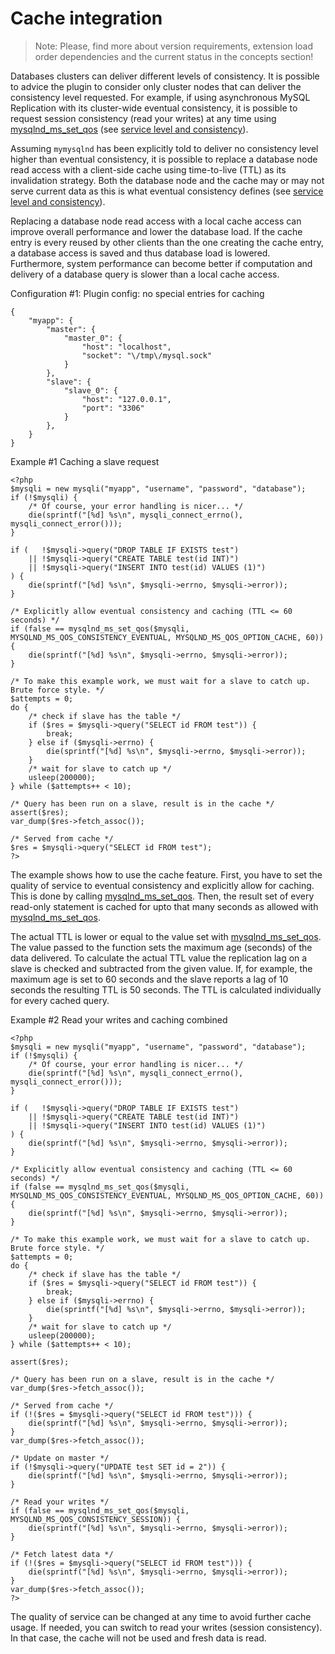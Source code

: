 # Cache integration
>Note: Please, find more about version requirements, extension load order dependencies and the current status in the concepts section!

Databases clusters can deliver different levels of consistency. It is possible to advice the plugin to consider only cluster nodes that can deliver the consistency level requested. For example, if using asynchronous MySQL Replication with its cluster-wide eventual consistency, it is possible to request session consistency (read your writes) at any time using [mysqlnd_ms_set_qos](REF:../MYSQLND_MS-FUNCTIONS) (see [service level and consistency](REF:)).

Assuming `mymysqlnd` has been explicitly told to deliver no consistency level higher than eventual consistency, it is possible to replace a database node read access with a client-side cache using time-to-live (TTL) as its invalidation strategy. Both the database node and the cache may or may not serve current data as this is what eventual consistency defines (see [service level and consistency](REF:)).

Replacing a database node read access with a local cache access can improve overall performance and lower the database load. If the cache entry is every reused by other clients than the one creating the cache entry, a database access is saved and thus database load is lowered. Furthermore, system performance can become better if computation and delivery of a database query is slower than a local cache access.

Configuration #1: Plugin config: no special entries for caching

```
{
    "myapp": {
        "master": {
            "master_0": {
                "host": "localhost",
                "socket": "\/tmp\/mysql.sock"
            }
        },
        "slave": {
            "slave_0": {
                "host": "127.0.0.1",
                "port": "3306"
            }
        },
    }
}
```

Example #1 Caching a slave request

```
<?php
$mysqli = new mysqli("myapp", "username", "password", "database");
if (!$mysqli) {
    /* Of course, your error handling is nicer... */
    die(sprintf("[%d] %s\n", mysqli_connect_errno(), mysqli_connect_error()));
}

if (   !$mysqli->query("DROP TABLE IF EXISTS test")
    || !$mysqli->query("CREATE TABLE test(id INT)")
    || !$mysqli->query("INSERT INTO test(id) VALUES (1)")
) {
    die(sprintf("[%d] %s\n", $mysqli->errno, $mysqli->error));
}

/* Explicitly allow eventual consistency and caching (TTL <= 60 seconds) */
if (false == mysqlnd_ms_set_qos($mysqli, MYSQLND_MS_QOS_CONSISTENCY_EVENTUAL, MYSQLND_MS_QOS_OPTION_CACHE, 60)) {
    die(sprintf("[%d] %s\n", $mysqli->errno, $mysqli->error));
}

/* To make this example work, we must wait for a slave to catch up. Brute force style. */
$attempts = 0;
do {
    /* check if slave has the table */
    if ($res = $mysqli->query("SELECT id FROM test")) {
        break;
    } else if ($mysqli->errno) {
        die(sprintf("[%d] %s\n", $mysqli->errno, $mysqli->error));
    }
    /* wait for slave to catch up */
    usleep(200000);
} while ($attempts++ < 10);

/* Query has been run on a slave, result is in the cache */
assert($res);
var_dump($res->fetch_assoc());

/* Served from cache */
$res = $mysqli->query("SELECT id FROM test");
?>
```
The example shows how to use the cache feature. First, you have to set the quality of service to eventual consistency and explicitly allow for caching. This is done by calling [mysqlnd_ms_set_qos](REF:../MYSQLND_MS-FUNCTIONS). Then, the result set of every read-only statement is cached for upto that many seconds as allowed with [mysqlnd_ms_set_qos](REF:../MYSQLND_MS-FUNCTIONS).

The actual TTL is lower or equal to the value set with [mysqlnd_ms_set_qos](REF:../MYSQLND_MS-FUNCTIONS). The value passed to the function sets the maximum age (seconds) of the data delivered. To calculate the actual TTL value the replication lag on a slave is checked and subtracted from the given value. If, for example, the maximum age is set to 60 seconds and the slave reports a lag of 10 seconds the resulting TTL is 50 seconds. The TTL is calculated individually for every cached query.

Example #2 Read your writes and caching combined

```
<?php
$mysqli = new mysqli("myapp", "username", "password", "database");
if (!$mysqli) {
    /* Of course, your error handling is nicer... */
    die(sprintf("[%d] %s\n", mysqli_connect_errno(), mysqli_connect_error()));
}

if (   !$mysqli->query("DROP TABLE IF EXISTS test")
    || !$mysqli->query("CREATE TABLE test(id INT)")
    || !$mysqli->query("INSERT INTO test(id) VALUES (1)")
) {
    die(sprintf("[%d] %s\n", $mysqli->errno, $mysqli->error));
}

/* Explicitly allow eventual consistency and caching (TTL <= 60 seconds) */
if (false == mysqlnd_ms_set_qos($mysqli, MYSQLND_MS_QOS_CONSISTENCY_EVENTUAL, MYSQLND_MS_QOS_OPTION_CACHE, 60)) {
    die(sprintf("[%d] %s\n", $mysqli->errno, $mysqli->error));
}

/* To make this example work, we must wait for a slave to catch up. Brute force style. */
$attempts = 0;
do {
    /* check if slave has the table */
    if ($res = $mysqli->query("SELECT id FROM test")) {
        break;
    } else if ($mysqli->errno) {
        die(sprintf("[%d] %s\n", $mysqli->errno, $mysqli->error));
    }
    /* wait for slave to catch up */
    usleep(200000);
} while ($attempts++ < 10);

assert($res);

/* Query has been run on a slave, result is in the cache */
var_dump($res->fetch_assoc());

/* Served from cache */
if (!($res = $mysqli->query("SELECT id FROM test"))) {
    die(sprintf("[%d] %s\n", $mysqli->errno, $mysqli->error));
}
var_dump($res->fetch_assoc());

/* Update on master */
if (!$mysqli->query("UPDATE test SET id = 2")) {
    die(sprintf("[%d] %s\n", $mysqli->errno, $mysqli->error));
}

/* Read your writes */
if (false == mysqlnd_ms_set_qos($mysqli, MYSQLND_MS_QOS_CONSISTENCY_SESSION)) {
    die(sprintf("[%d] %s\n", $mysqli->errno, $mysqli->error));
}

/* Fetch latest data */
if (!($res = $mysqli->query("SELECT id FROM test"))) {
    die(sprintf("[%d] %s\n", $mysqli->errno, $mysqli->error));
}
var_dump($res->fetch_assoc());
?>
```

The quality of service can be changed at any time to avoid further cache usage. If needed, you can switch to read your writes (session consistency). In that case, the cache will not be used and fresh data is read.